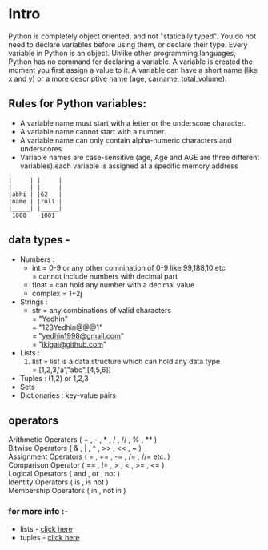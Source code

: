 # Intro
Python is completely object oriented, and not "statically typed".
You do not need to declare variables before using them, or declare
their type. Every variable in Python is an object.
Unlike other programming languages, Python has no command for
declaring a variable. A variable is created the moment you first assign
a value to it.
A variable can have a short name (like x and y) or a more descriptive name
(age, carname, total_volume).  

## Rules for Python variables:  
* A variable name must start with a letter or the underscore character.  
* A variable name cannot start with a number.  
* A variable name can only contain alpha-numeric characters and underscores  
* Variable names are case-sensitive (age, Age and AGE are three different variables).each variable is assigned at a specific memory address  

```
|     | |     |
|     | |     |
|abhi | |62   |
|name | |roll |
|_____| |_____|
 1000    1001
```  


## data types -
* Numbers      :  
	* int     = 0-9 or any other comnination of 0-9 like 99,188,10 etc  
                    = cannot include numbers with decimal part  
	* float   = can hold any number with a decimal value  
	* complex = 1+2j  
* Strings      :  
	* str     = any combinations of valid characters  
                  = "Yedhin"  
                  = "123Yedhin@@@1"  
                  = "yedhin1998@gmail.com"  
                  = "ikigai@github.com"  
* Lists        :  
	1) list   = list is a data structure which can hold any data type  
                  = [1,2,3,'a',"abc",[4,5,6]]  
* Tuples       : (1,2) or 1,2,3  
* Sets  
* Dictionaries : key-value pairs  

## operators
Arithmetic Operators ( +   , -  , *  , /  , // , % , ** )  
Bitwise Operators    ( &   , |  , ^  , >> , << , ~      )  
Assignment Operators ( =   , += , -= , /= , //= etc.    )  
Comparison Operator  ( ==  , != , >  , <  , >= , <=     )  
Logical Operators    ( and , or , not                   )  
Identity Operators   ( is  , is not                     )  
Membership Operators ( in  , not in                     )  

### for more info :-
* lists - [click here](https://raw.githubusercontent.com/yedhink/pyquiz/master/lists.py)
* tuples - [click here](https://raw.githubusercontent.com/yedhink/pyquiz/master/tuples.py)
